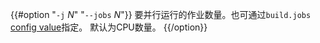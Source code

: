 {{#option "`-j` _N_" "`--jobs` _N_"}}
要并行运行的作业数量。也可通过`build.jobs` [config value](../reference/config.html)指定。
默认为CPU数量。
{{/option}}
